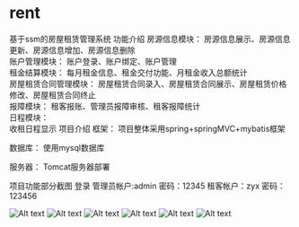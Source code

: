 # rent
基于ssm的房屋租赁管理系统
功能介绍
房源信息模块： 
房源信息展示、房源信息更新、房源信息增加、房源信息删除    
账户管理模块： 
账户登录、账户绑定、账户管理   
租金结算模块： 
每月租金信息、租金交付功能、月租金收入总额统计  
房屋租赁合同管理模块： 
房屋租赁合同录入、房屋租赁合同展示、房屋租赁价格修改、房屋租赁合同终止  
报障模块： 
租客报账、管理员报障审核、租客报障统计   
日程模块：  
收租日程显示
项目介绍
框架：
项目整体采用spring+springMVC+mybatis框架

数据库：
使用mysql数据库

服务器：
Tomcat服务器部署


项目功能部分截图
登录
管理员帐户:admin 密码：12345
租客帐户：zyx 密码：123456

![Alt text](https://github.com/chiuwingyan/house/blob/master/img/1.png)
![Alt text](https://github.com/chiuwingyan/house/blob/master/img/2.png)
![Alt text](https://github.com/chiuwingyan/house/blob/master/img/3.png)
![Alt text](https://github.com/chiuwingyan/house/blob/master/img/4.png)
![Alt text](https://github.com/chiuwingyan/house/blob/master/img/5.png)
![Alt text](https://github.com/chiuwingyan/house/blob/master/img/6.png)

